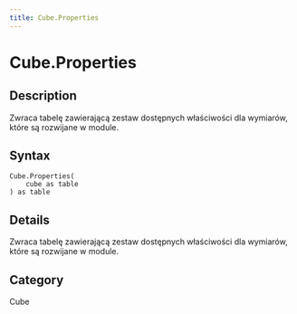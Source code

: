 ```yaml
---
title: Cube.Properties
---
```


# Cube.Properties


## Description

Zwraca tabelę zawierającą zestaw dostępnych właściwości dla wymiarów, które są rozwijane w module.


## Syntax

```powerquery
Cube.Properties(
    cube as table
) as table
```


## Details

Zwraca tabelę zawierającą zestaw dostępnych właściwości dla wymiarów, które są rozwijane w module.



## Category
Cube
